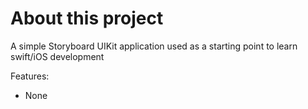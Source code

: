 # About this project

A simple Storyboard UIKit application used as a starting point to learn swift/iOS development

Features:
- None
